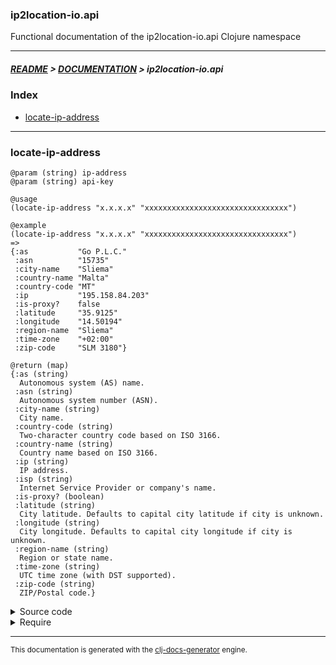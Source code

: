 
### ip2location-io.api

Functional documentation of the ip2location-io.api Clojure namespace

---

##### [README](../../../README.md) > [DOCUMENTATION](../../COVER.md) > ip2location-io.api

### Index

- [locate-ip-address](#locate-ip-address)

---

### locate-ip-address

```
@param (string) ip-address
@param (string) api-key
```

```
@usage
(locate-ip-address "x.x.x.x" "xxxxxxxxxxxxxxxxxxxxxxxxxxxxxxxx")
```

```
@example
(locate-ip-address "x.x.x.x" "xxxxxxxxxxxxxxxxxxxxxxxxxxxxxxxx")
=>
{:as           "Go P.L.C."
 :asn          "15735"
 :city-name    "Sliema"
 :country-name "Malta"
 :country-code "MT"
 :ip           "195.158.84.203"
 :is-proxy?    false
 :latitude     "35.9125"
 :longitude    "14.50194"
 :region-name  "Sliema"
 :time-zone    "+02:00"
 :zip-code     "SLM 3180"}
```

```
@return (map)
{:as (string)
  Autonomous system (AS) name.
 :asn (string)
  Autonomous system number (ASN).
 :city-name (string)
  City name.
 :country-code (string)
  Two-character country code based on ISO 3166.
 :country-name (string)
  Country name based on ISO 3166.
 :ip (string)
  IP address.
 :isp (string)
  Internet Service Provider or company's name.
 :is-proxy? (boolean)
 :latitude (string)
  City latitude. Defaults to capital city latitude if city is unknown.
 :longitude (string)
  City longitude. Defaults to capital city longitude if city is unknown.
 :region-name (string)
  Region or state name.
 :time-zone (string)
  UTC time zone (with DST supported).
 :zip-code (string)
  ZIP/Postal code.}
```

<details>
<summary>Source code</summary>

```
(defn locate-ip-address
  [ip-address api-key]
  (if (audit/ip-address-valid? ip-address)
      (-> (str "http://api.ip2location.io/?ip="ip-address"&key="api-key)
          (clj-http.client/get)
          (:body)
          (reader/json->map)
          (json/hyphenize-keys)
          (json/keywordize-keys)
          (map/rekey-item :is-proxy :is-proxy?))
      (throw (Exception. errors/INVALID-IP-ADDRESS))))
```

</details>

<details>
<summary>Require</summary>

```
(ns my-namespace (:require [ip2location-io.api :refer [locate-ip-address]]))

(ip2location-io.api/locate-ip-address ...)
(locate-ip-address                    ...)
```

</details>

---

<sub>This documentation is generated with the [clj-docs-generator](https://github.com/bithandshake/clj-docs-generator) engine.</sub>

